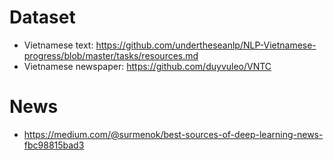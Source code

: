 # Dataset
- Vietnamese text: https://github.com/undertheseanlp/NLP-Vietnamese-progress/blob/master/tasks/resources.md
- Vietnamese newspaper: https://github.com/duyvuleo/VNTC

# News
- https://medium.com/@surmenok/best-sources-of-deep-learning-news-fbc98815bad3


